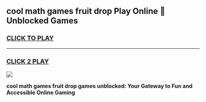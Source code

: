 
## cool math games fruit drop Play Online 👋 Unblocked Games
<h3>
<a href="https://news.freeplayer.one?title=cool_math_games_fruit_drop&ref=17CMG">CLICK TO PLAY</a></h3>
<hr>

<h3>
<a href="https://news.freeplayer.one?title=cool_math_games_fruit_drop&ref=17CMG">CLICK 2 PLAY</a>
  
</h3>

<a href="https://news.freeplayer.one?title=cool_math_games_fruit_drop&ref=17CMG/"><img src="https://clearcache.store/games.png"></a>


**cool math games fruit drop games unblocked: Your Gateway to Fun and Accessible Online Gaming**
